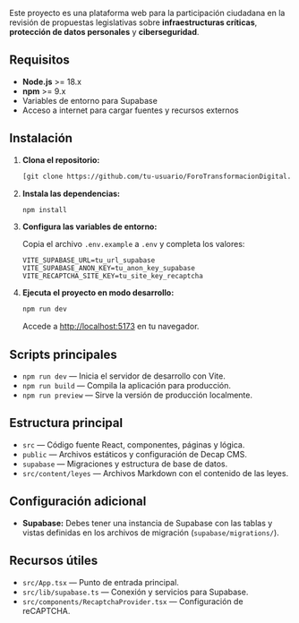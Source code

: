 
Este proyecto es una plataforma web para la participación ciudadana en la revisión de propuestas legislativas sobre **infraestructuras críticas**, **protección de datos personales** y **ciberseguridad**.

## Requisitos

- **Node.js** >= 18.x
- **npm** >= 9.x
- Variables de entorno para Supabase
- Acceso a internet para cargar fuentes y recursos externos

## Instalación

1. **Clona el repositorio:**

   ```sh
   [git clone https://github.com/tu-usuario/ForoTransformacionDigital.git](https://github.com/RedCiudadana/ForoMINFIN.git)
   ```

2. **Instala las dependencias:**

   ```sh
   npm install
   ```

3. **Configura las variables de entorno:**

   Copia el archivo `.env.example` a `.env` y completa los valores:

   ```
   VITE_SUPABASE_URL=tu_url_supabase
   VITE_SUPABASE_ANON_KEY=tu_anon_key_supabase
   VITE_RECAPTCHA_SITE_KEY=tu_site_key_recaptcha
   ```

4. **Ejecuta el proyecto en modo desarrollo:**

   ```sh
   npm run dev
   ```

   Accede a [http://localhost:5173](http://localhost:5173) en tu navegador.

## Scripts principales

- `npm run dev` — Inicia el servidor de desarrollo con Vite.
- `npm run build` — Compila la aplicación para producción.
- `npm run preview` — Sirve la versión de producción localmente.

## Estructura principal

- `src` — Código fuente React, componentes, páginas y lógica.
- `public` — Archivos estáticos y configuración de Decap CMS.
- `supabase` — Migraciones y estructura de base de datos.
- `src/content/leyes` — Archivos Markdown con el contenido de las leyes.

## Configuración adicional

- **Supabase:** Debes tener una instancia de Supabase con las tablas y vistas definidas en los archivos de migración (`supabase/migrations/`).

## Recursos útiles

- `src/App.tsx` — Punto de entrada principal.
- `src/lib/supabase.ts` — Conexión y servicios para Supabase.
- `src/components/RecaptchaProvider.tsx` — Configuración de reCAPTCHA.
